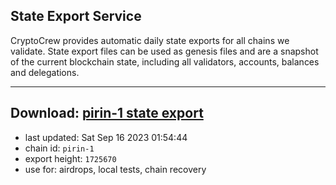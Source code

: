 ## State Export Service
CryptoCrew provides automatic daily state exports for all chains we validate. State export files can be used as genesis files and are a snapshot of the current blockchain state, including all validators, accounts, balances and delegations.

---
**Download: [pirin-1 state export](https://dl.ccvalidators.com/SERVICE/nolus/pirin-1_export_1725670.json)**
---

- last updated: Sat Sep 16 2023 01:54:44
- chain id: `pirin-1`
- export height: `1725670`
- use for: airdrops, local tests, chain recovery
